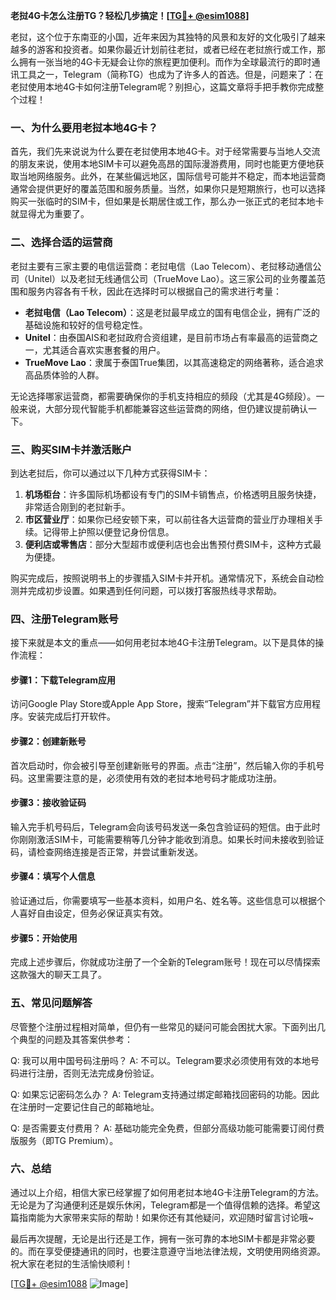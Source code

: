 **老挝4G卡怎么注册TG？轻松几步搞定！[[TG💪+ @esim1088](https://t.me/s/esim1088)]**

老挝，这个位于东南亚的小国，近年来因为其独特的风景和友好的文化吸引了越来越多的游客和投资者。如果你最近计划前往老挝，或者已经在老挝旅行或工作，那么拥有一张当地的4G卡无疑会让你的旅程更加便利。而作为全球最流行的即时通讯工具之一，Telegram（简称TG）也成为了许多人的首选。但是，问题来了：在老挝使用本地4G卡如何注册Telegram呢？别担心，这篇文章将手把手教你完成整个过程！

### 一、为什么要用老挝本地4G卡？

首先，我们先来说说为什么要在老挝使用本地4G卡。对于经常需要与当地人交流的朋友来说，使用本地SIM卡可以避免高昂的国际漫游费用，同时也能更方便地获取当地网络服务。此外，在某些偏远地区，国际信号可能并不稳定，而本地运营商通常会提供更好的覆盖范围和服务质量。当然，如果你只是短期旅行，也可以选择购买一张临时的SIM卡，但如果是长期居住或工作，那么办一张正式的老挝本地卡就显得尤为重要了。

### 二、选择合适的运营商

老挝主要有三家主要的电信运营商：老挝电信（Lao Telecom）、老挝移动通信公司（Unitel）以及老挝无线通信公司（TrueMove Lao）。这三家公司的业务覆盖范围和服务内容各有千秋，因此在选择时可以根据自己的需求进行考量：

- **老挝电信（Lao Telecom）**：这是老挝最早成立的国有电信企业，拥有广泛的基础设施和较好的信号稳定性。
- **Unitel**：由泰国AIS和老挝政府合资组建，是目前市场占有率最高的运营商之一，尤其适合喜欢实惠套餐的用户。
- **TrueMove Lao**：隶属于泰国True集团，以其高速稳定的网络著称，适合追求高品质体验的人群。

无论选择哪家运营商，都需要确保你的手机支持相应的频段（尤其是4G频段）。一般来说，大部分现代智能手机都能兼容这些运营商的网络，但仍建议提前确认一下。

### 三、购买SIM卡并激活账户

到达老挝后，你可以通过以下几种方式获得SIM卡：

1. **机场柜台**：许多国际机场都设有专门的SIM卡销售点，价格透明且服务快捷，非常适合刚到的老挝新手。
2. **市区营业厅**：如果你已经安顿下来，可以前往各大运营商的营业厅办理相关手续。记得带上护照以便登记身份信息。
3. **便利店或零售店**：部分大型超市或便利店也会出售预付费SIM卡，这种方式最为便捷。

购买完成后，按照说明书上的步骤插入SIM卡并开机。通常情况下，系统会自动检测并完成初步设置。如果遇到任何问题，可以拨打客服热线寻求帮助。

### 四、注册Telegram账号

接下来就是本文的重点——如何用老挝本地4G卡注册Telegram。以下是具体的操作流程：

#### 步骤1：下载Telegram应用
访问Google Play Store或Apple App Store，搜索“Telegram”并下载官方应用程序。安装完成后打开软件。

#### 步骤2：创建新账号
首次启动时，你会被引导至创建新账号的界面。点击“注册”，然后输入你的手机号码。这里需要注意的是，必须使用有效的老挝本地号码才能成功注册。

#### 步骤3：接收验证码
输入完手机号码后，Telegram会向该号码发送一条包含验证码的短信。由于此时你刚刚激活SIM卡，可能需要稍等几分钟才能收到消息。如果长时间未接收到验证码，请检查网络连接是否正常，并尝试重新发送。

#### 步骤4：填写个人信息
验证通过后，你需要填写一些基本资料，如用户名、姓名等。这些信息可以根据个人喜好自由设定，但务必保证真实有效。

#### 步骤5：开始使用
完成上述步骤后，你就成功注册了一个全新的Telegram账号！现在可以尽情探索这款强大的聊天工具了。

### 五、常见问题解答

尽管整个注册过程相对简单，但仍有一些常见的疑问可能会困扰大家。下面列出几个典型的问题及其答案供参考：

Q: 我可以用中国号码注册吗？
A: 不可以。Telegram要求必须使用有效的本地号码进行注册，否则无法完成身份验证。

Q: 如果忘记密码怎么办？
A: Telegram支持通过绑定邮箱找回密码的功能。因此在注册时一定要记住自己的邮箱地址。

Q: 是否需要支付费用？
A: 基础功能完全免费，但部分高级功能可能需要订阅付费版服务（即TG Premium）。

### 六、总结

通过以上介绍，相信大家已经掌握了如何用老挝本地4G卡注册Telegram的方法。无论是为了沟通便利还是娱乐休闲，Telegram都是一个值得信赖的选择。希望这篇指南能为大家带来实际的帮助！如果你还有其他疑问，欢迎随时留言讨论哦~

最后再次提醒，无论是出行还是工作，拥有一张可靠的本地SIM卡都是非常必要的。而在享受便捷通讯的同时，也要注意遵守当地法律法规，文明使用网络资源。祝大家在老挝的生活愉快顺利！

[[TG💪+ @esim1088](https://t.me/s/esim1088) ![Image](https://i.postimg.cc/4NQfJmqS/Snipaste-2025-05-13-00-14-12.png)]